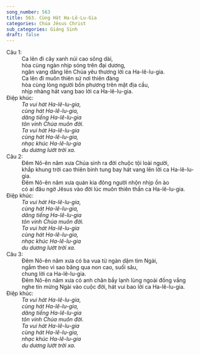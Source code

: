 ```yaml
---
song_number: 563
title: 563. Cùng Hát Ha-Lê-Lu-Gia
categories: Chúa Jêsus Christ
sub_categories: Giáng Sinh
draft: false
---
```

<dl><dt>Câu 1:</dt><dd data-verse="1">Ca lên đi cây xanh núi cao sông dài, <br/>hòa cùng ngàn nhịp sóng trên đại dương, <br/>ngân vang dâng lên Chúa yêu thương lời ca Ha-lê-lu-gia. <br/>Ca lên đi muôn thiên sứ nơi thiên đàng <br/>hòa cùng lòng người bốn phương trên mặt địa cầu, <br/>nhịp nhàng hát vang bao lời ca Ha-lê-lu-gia. </dd><dt>Điệp khúc:</dt><dd data-chorus="1"><em>Ta vui hát Ha-lê-lu-gia, <br/>cùng hát Ha-lê-lu-gia, <br/>dâng tiếng Ha-lê-lu-gia <br/>tôn vinh Chúa muôn đời. <br/>Ta vui hát Ha-lê-lu-gia <br/>cùng hát Ha-lê-lu-gia, <br/>nhạc khúc Ha-lê-lu-gia <br/>du dương lướt trời xa. </em></dd><dt>Câu 2:</dt><dd data-verse="2">Đêm Nô-ên năm xưa Chúa sinh ra đời chuộc tội loài người, <br/>khắp khung trời cao thiên binh tung bay hát vang lên lời ca Ha-lê-lu-gia. <br/>Đêm Nô-ên năm xưa quán kia đông người nhộn nhịp ồn ào <br/>có ai đâu ngờ Jêsus vào đời lúc muôn thiên thần ca Ha-lê-lu-gia. </dd><dt>Điệp khúc:</dt><dd data-chorus="1"><em>Ta vui hát Ha-lê-lu-gia, <br/>cùng hát Ha-lê-lu-gia, <br/>dâng tiếng Ha-lê-lu-gia <br/>tôn vinh Chúa muôn đời. <br/>Ta vui hát Ha-lê-lu-gia <br/>cùng hát Ha-lê-lu-gia, <br/>nhạc khúc Ha-lê-lu-gia <br/>du dương lướt trời xa. </em></dd><dt>Câu 3:</dt><dd data-verse="3">Đêm Nô-ên năm xưa có ba vua từ ngàn dặm tìm Ngài, <br/>ngắm theo vì sao băng qua non cao, suối sâu, <br/>chung lời ca Ha-lê-lu-gia. <br/>Đêm Nô-ên năm xưa có anh chăn bầy lạnh lùng ngoài đồng vắng <br/>nghe tin mừng Ngài vào cuộc đời, hát vui bao lời ca Ha-lê-lu-gia. </dd><dt>Điệp khúc:</dt><dd data-chorus="1"><em>Ta vui hát Ha-lê-lu-gia, <br/>cùng hát Ha-lê-lu-gia, <br/>dâng tiếng Ha-lê-lu-gia <br/>tôn vinh Chúa muôn đời. <br/>Ta vui hát Ha-lê-lu-gia <br/>cùng hát Ha-lê-lu-gia, <br/>nhạc khúc Ha-lê-lu-gia <br/>du dương lướt trời xa. </em></dd></dl>